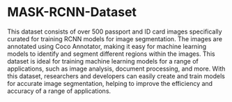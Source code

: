 # MASK-RCNN-Dataset

This dataset consists of over 500 passport and ID card images specifically curated for training RCNN models for image segmentation. The images are annotated using Coco Annotator, making it easy for machine learning models to identify and segment different regions within the images. This dataset is ideal for training machine learning models for a range of applications, such as image analysis, document processing, and more. With this dataset, researchers and developers can easily create and train models for accurate image segmentation, helping to improve the efficiency and accuracy of a range of applications.
